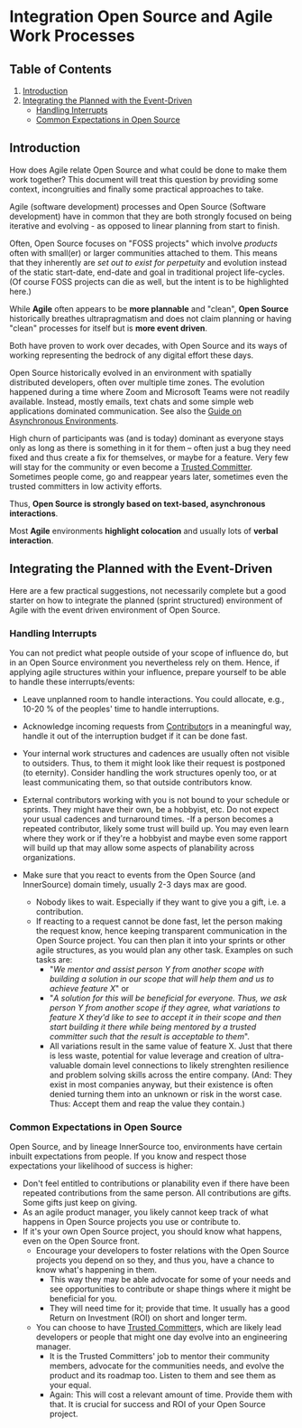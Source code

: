 # Integration Open Source and Agile Work Processes

## Table of Contents
1. [Introduction](#introduction)
2. [Integrating the Planned with the Event-Driven](#integrating-the-planned-with-the-event-driven)
    - [Handling Interrupts](handling-interrupts)
    - [Common Expectations in Open Source](common-expectations-in-open-source)


## Introduction

How does Agile relate Open Source and what could be done to make them work together? This document will treat this question by providing some context, incongruities and finally some practical approaches to take.  

Agile (software development) processes and Open Source (Software development) have in common that they are both strongly focused on being iterative and evolving - as opposed to linear planning from start to finish.

Often, Open Source focuses on "FOSS projects" which involve _products_ often with small(er) or larger communities attached to them. This means that they inherently are _set out to exist for perpetuity_ and evolution instead of the static start-date, end-date and goal in traditional project life-cycles. (Of course FOSS projects can die as well, but the intent is to be highlighted here.)

While **Agile** often appears to be **more plannable** and "clean", **Open Source** historically breathes ultrapragmatism and does not claim planning or having "clean" processes for itself but is **more event driven**.

Both have proven to work over decades, with Open Source and its ways of working representing the bedrock of any digital effort these days.

Open Source historically evolved in an environment with spatially distributed developers, often over multiple time zones. The evolution happened during a time where Zoom and Microsoft Teams were not readily available. Instead, mostly emails, text chats and some simple web applications dominated communication. See also the [Guide on Asynchronous Environments].

High churn of participants was (and is today) dominant as everyone stays only as long as there is something in it for them – often just a bug they need fixed and thus create a fix for themselves, or maybe for a feature. Very few will stay for the community or even become a [Trusted Committer]. Sometimes people come, go and reappear years later, sometimes even the trusted committers in low activity efforts.

Thus, **Open Source is strongly based on text-based, asynchronous interactions**.

Most **Agile** environments **highlight colocation** and usually lots of **verbal interaction**.

## Integrating the Planned with the Event-Driven 

Here are a few practical suggestions, not necessarily complete but a good starter on how to integrate the planned (sprint structured) environment of Agile with the event driven environment of Open Source.

### Handling Interrupts 
You can not predict what people outside of your scope of influence do, but in an Open Source environment you nevertheless rely on them.
Hence, if applying agile structures within your influence, prepare yourself to be able to handle these interrupts/events:

- Leave unplanned room to handle interactions. You could allocate, e.g., 10-20 % of the peoples' time to handle interruptions.
- Acknowledge incoming requests from [Contributor]s in a meaningful way, handle it out of the interruption budget if it can be done fast. 
- Your internal work structures and cadences are usually often not visible to outsiders. Thus, to them it might look like their request is postponed (to eternity). Consider handling the work structures openly too, or at least communicating them, so that outside contributors know. 
- External contributors working with you is not bound to your schedule or sprints. They might have their own, be a hobbyist, etc. Do not expect your usual cadences and turnaround times.
    -If a person becomes a repeated contributor, likely some trust will build up. You may even learn where they work or if they're a hobbyist and maybe even some rapport will build up that may allow some aspects of planability across organizations.
    
- Make sure that you react to events from the Open Source (and InnerSource) domain timely, usually 2-3 days max are good.
    - Nobody likes to wait. Especially if they want to give you a gift, i.e. a contribution.
    - If reacting to a request cannot be done fast, let the person making the request know, hence keeping transparent communication in the Open Source project. You can then plan it into your sprints or other agile structures, as you would plan any other task. Examples on such tasks are:
        - "_We mentor and assist person Y from another scope with building a solution in our scope that will help them and us to achieve feature X_" or
        - "_A solution for this will be beneficial for everyone. Thus, we ask person Y from another scope if they agree, what variations to feature X they'd like to see to accept it in their scope and then start building it there while being mentored by a trusted committer such that the result is acceptable to them_".
        - All variations result in the same value of feature X. Just that there is less waste, potential for value leverage and creation of ultra-valuable domain level connections to likely strenghten resilience and problem solving skills across the entire company. (And: They exist in most companies anyway, but their existence is often denied turning them into an unknown or risk in the worst case. Thus: Accept them and reap the value they contain.)  


### Common Expectations in Open Source

Open Source, and by lineage InnerSource too, environments have certain inbuilt expectations from people. If you know and respect those expectations your likelihood of success is higher:

- Don't feel entitled to contributions or planability even if there have been repeated contributions from the same person. All contributions are gifts. Some gifts just keep on giving.
- As an agile product manager, you likely cannot keep track of what happens in Open Source projects you use or contribute to.
- If it's your own Open Source project, you should know what happens, even on the Open Source front. 
    - Encourage your developers to foster relations with the Open Source projects you depend on so they, and thus you, have a chance to know what's happening in them. 
        - This way they may be able advocate for some of your needs and see opportunities to contribute or shape things where it might be beneficial for you. 
        - They will need time for it; provide that time. It usually has a good Return on Investment (ROI) on short and longer term.
    - You can choose to have [Trusted Committer]s, which are likely lead developers or people that might one day evolve into an engineering manager. 
        - It is the Trusted Committers' job to mentor their community members, advocate for the communities needs, and evolve the product and its roadmap too. Listen to them and see them as your equal.
        - Again: This will cost a relevant amount of time. Provide them with that. It is crucial for success and ROI of your Open Source project.


<!-- Anchorlink style -->
[Guide on Asynchronous Environments]: https://github.com/energinet-open-incubator/origin-collaboration/blob/main/docs/introductory/acting_in_asynchronous_environments.md
[Trusted Committer]: https://github.com/energinet-open-incubator/origin-collaboration/blob/main/docs/introductory/innersource-short-role-descriptions.md#the-trusted-committer
[Contributor]: https://github.com/energinet-open-incubator/origin-collaboration/blob/main/docs/introductory/innersource-short-role-descriptions.md#the-contributor
